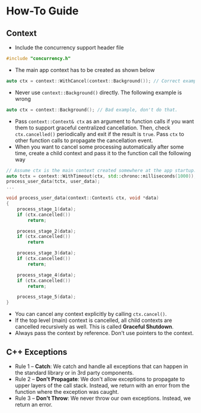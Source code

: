 # How-To Guide

## Context

* Include the concurrency support header file
```cpp
#include "concurrency.h"
```
* The main app context has to be created as shown below
```cpp
auto ctx = context::WithCancel(context::Background()); // Correct example.
```
* Never use `context::Background()` directly. The following example is wrong
```cpp
auto ctx = context::Background(); // Bad example, don't do that.
```

* Pass `context::Context& ctx` as an argument to function calls if you want them to support graceful centralized cancellation. Then, check `ctx.cancelled()` periodically and exit if the result is `true`. Pass `ctx` to other function calls to propagate the cancellation event.
* When you want to cancel some processing automatically after some time, create a child context and pass it to the function call the following way
```cpp
// Assume ctx is the main context created somewhere at the app startup.
auto tctx = context::WithTimeout(ctx, std::chrono::milliseconds(1000));
process_user_data(tctx, user_data);
...
```
```cpp
void process_user_data(context::Context& ctx, void *data)
{
    process_stage_1(data);
    if (ctx.cancelled())
        return;

    process_stage_2(data);
    if (ctx.cancelled())
        return

    process_stage_3(data);
    if (ctx.cancelled())
        return;

    process_stage_4(data);
    if (ctx.cancelled())
        return;

    process_stage_5(data);
}
```
* You can cancel any context explicitly by calling `ctx.cancel()`.
* If the top level (main) context is cancelled, all child contexts are cancelled recursively as well. This is called **Graceful Shutdown**.
* Always pass the context by reference. Don't use pointers to the context.

## C++ Exceptions
* Rule 1 – **Catch**: We catch and handle all exceptions that can happen in the standard library or in 3rd party components.
* Rule 2 – **Don't Propagate**: We don't allow exceptions to propagate to upper layers of the call stack. Instead, we return with an error from the function where the exception was caught.
* Rule 3 – **Don't Throw**: We never throw our own exceptions. Instead, we return an error.
